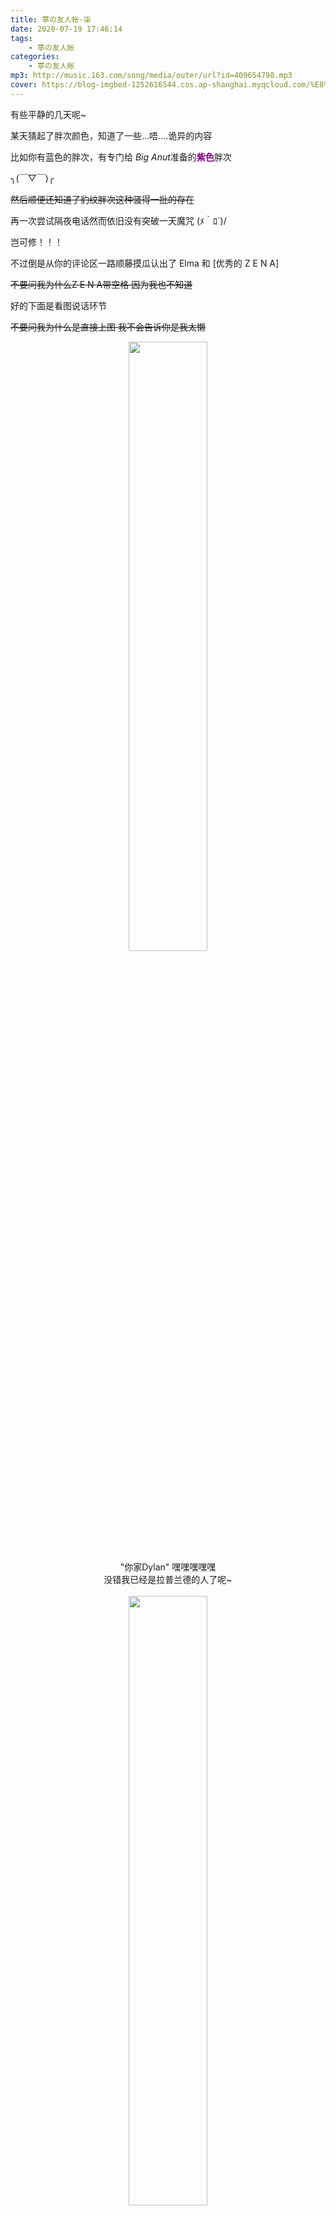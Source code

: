 ```yaml
---
title: 葶の友人帐-柒
date: 2020-07-19 17:46:14
tags:
	- 葶の友人帐
categories:
	- 葶の友人帐
mp3: http://music.163.com/song/media/outer/url?id=409654798.mp3
cover: https://blog-imgbed-1252616544.cos.ap-shanghai.myqcloud.com/%E8%91%B6%E3%81%AE%E5%8F%8B%E4%BA%BA%E5%B8%90/2020/7.19/cover.jpg
---
```


有些平静的几天呢~

某天猜起了胖次颜色，知道了一些...唔....诡异的内容

比如你有蓝色的胖次，有专门给 *Big Anut​* 准备的<font color = purple>**紫色**</font>胖次 

╮(￣▽￣)╭

~~然后顺便还知道了豹纹胖次这种骚得一批的存在~~

再一次尝试隔夜电话然而依旧没有突破一天魔咒 (ﾒ｀ﾛ´)/

岂可修！！！

不过倒是从你的评论区一路顺藤摸瓜认出了 Elma 和 [优秀的 Z E N A]

~~不要问我为什么Z E N A带空格 因为我也不知道~~

好的下面是看图说话环节

~~不要问我为什么是直接上图 我不会告诉你是我太懒~~

<div align = center>
    <img src = "https://blog-imgbed-1252616544.cos.ap-shanghai.myqcloud.com/%E8%91%B6%E3%81%AE%E5%8F%8B%E4%BA%BA%E5%B8%90/2020/7.19/Elma.jpg" width = 50% height = 50%>
    <center class = "caption">"你家Dylan" 嘿嘿嘿嘿嘿<br>没错我已经是拉普兰德的人了呢~</center>
</div>

<br>

<div align = center>
    <img src = "https://blog-imgbed-1252616544.cos.ap-shanghai.myqcloud.com/%E8%91%B6%E3%81%AE%E5%8F%8B%E4%BA%BA%E5%B8%90/2020/7.19/%E6%97%A5%E6%8E%A8.jpg" width = 50% height = 50%>
    <center class = "caption">半夜猝不及防系列<br>啊啊啊太会撩了~</center>
</div>

<br>

话说回来，经不住 Elma 的[可以串班上课]的诱惑，于是也顺手报了教资 (虽然因为文科烂的一批被迫选择了数学)

于是又多了一个欢乐的活动: 连麦上课

但其实不管是做什么只要是一起就很快乐呀 嘿嘿嘿嘿嘿 ~~六级听力除外~~

~~哦不对其实也可以很欢乐 当然不是指正经听材料做题的时候....~~
